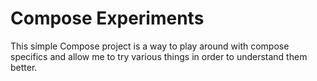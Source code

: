 # Compose Experiments

This simple Compose project is a way to play around with compose specifics and allow me to try various things in order to understand them better.